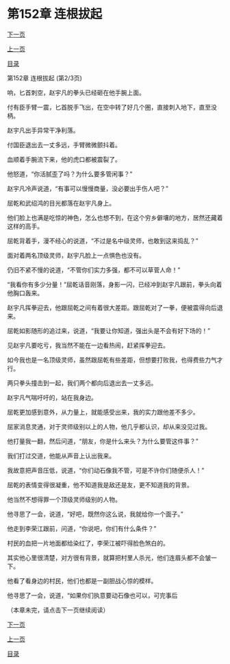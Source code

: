 <h1>第152章    连根拔起</h1>
            <div><p><a href="./455_%E7%AC%AC152%E7%AB%A0_%E8%BF%9E%E6%A0%B9%E6%8B%94%E8%B5%B7.md">下一页</a></p><p><a href="./453_%E7%AC%AC152%E7%AB%A0_%E8%BF%9E%E6%A0%B9%E6%8B%94%E8%B5%B7.md">上一页</a></p><p><a href="../">目录</a></p></div>
            <div><p>第152章    连根拔起 (第2/3页)</p><p>响，匕首刺空，赵宇凡的拳头已经砸在他手腕上面。</p><p>付有臣手臂一震，匕首脱手飞出，在空中转了好几个圈，直接刺入地下，直至没柄。</p><p>赵宇凡出手异常干净利落。</p><p>付国臣退出去一丈多远，手臂微微颤抖着。</p><p>血顺着手腕流下来，他的虎口都被震裂了。</p><p>他怒道，“你活腻歪了吗？为什么要多管闲事？”</p><p>赵宇凡冷声说道，“有事可以慢慢商量，没必要出手伤人吧？”</p><p>屈乾和武绍鸿的目光都落在赵宇凡身上。</p><p>他们脸上也满是吃惊的神色，怎么也想不到，在这个穷乡僻壤的地方，居然还藏着这样的高手。</p><p>屈乾背着手，漫不经心的说道，“不过是名中级灵师，也敢到这来捣乱？”</p><p>面对着两名顶级灵师，赵宇凡脸上一点惧色也没有。</p><p>仍旧不紧不慢的说道，“不管你们实力多强，都不可以草菅人命！”</p><p>“我看你有多少分量！”屈乾话音刚落，身影一闪，已经冲到赵宇凡跟前，拳头向着他胸口轰来。</p><p>赵宇凡挥拳迎去，他跟屈乾之间有着很大差距。跟屈乾对了一拳，便被震得向后退来。</p><p>屈乾如影随形的追过来，说道，“我要让你知道，强出头是不会有好下场的！”</p><p>见赵宇凡要吃亏，我当然不能在一边看热闹，赶紧挥拳迎去。</p><p>如今我也是一名顶级灵师，虽然跟屈乾有些差距，但想要打败我，也得费些力气才行。</p><p>两只拳头撞击到一起，我们两个都向后退出去一丈多远。</p><p>赵宇凡气喘吁吁的，站在我身边。</p><p>屈乾更加感到意外，从力量上，就能感受出来，我的实力跟他差不多少。</p><p>屈家消息灵通，对于灵师级别以上的人物，他几乎都认识，却从来没见过我。</p><p>他打量我一翻，然后问道，“朋友，你是什么来头？为什么要管这件事？”</p><p>我们打过交道，他能从声音上认出我来。</p><p>我故意把声音压低，说道，“你们动石像我不管，可是不许你们随便杀人！”</p><p>屈乾的表情变得很凝重，他不知道我是敌还是友，更不知道我的背景。</p><p>他当然不想得罪一个顶级灵师级别的人物。</p><p>他寻思了一会，说道，“好吧，既然你这么说，我就给你一个面子。”</p><p>他走到李荣江跟前，问道，“你说吧，你们有什么条件？”</p><p>村民的血把一片地面都给染红了，李荣江被吓得脸色煞白的。</p><p>其实他心里很清楚，对方很有背景，就算把村里人杀光，他们连眉头都不会皱一下。</p><p>他看了看身边的村民，他们也都是一副胆战心惊的模样。</p><p>他寻思了一会，说道，“如果你们执意要动石像也可以，可完事后</p><p>（本章未完，请点击下一页继续阅读）</p></div>
            <div><p><a href="./455_%E7%AC%AC152%E7%AB%A0_%E8%BF%9E%E6%A0%B9%E6%8B%94%E8%B5%B7.md">下一页</a></p><p><a href="./453_%E7%AC%AC152%E7%AB%A0_%E8%BF%9E%E6%A0%B9%E6%8B%94%E8%B5%B7.md">上一页</a></p><p><a href="../">目录</a></p></div>